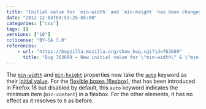 ```yaml
---
title: "Initial value for `min-width` and `min-height` has been changed to `auto`"
date: "2012-12-03T03:53:26-05:00"
categories: ["css"]
tags: []
versions: ["18"]
cclicense: "BY-SA 3.0"
references:
    - url: "https://bugzilla.mozilla.org/show_bug.cgi?id=763689"
      title: "Bug 763689 – New initial value for \"min-width\" & \"min-height\": auto"
---
```

The [`min-width`](https://developer.mozilla.org/docs/Web/CSS/min-width) and [`min-height`](https://developer.mozilla.org/docs/Web/CSS/min-height) properties now take the [`auto`](https://developer.mozilla.org/docs/Web/CSS/auto) keyword as their [initial value](https://developer.mozilla.org/docs/Web/CSS/initial_value). For the [flexible boxes (flexbox)](https://developer.mozilla.org/docs/Web/Guide/CSS/Flexible_boxes), that has been introduced in Firefox 18 but disabled by default, this `auto` keyword indicates the minimum item (`min-content`) in a flexbox. For the other elements, it has no effect as it resolves to `0` as before.

